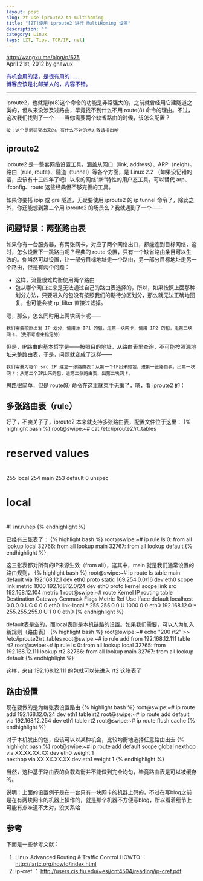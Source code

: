 ```yaml
---
layout: post
slug: zt-use-iproute2-to-multihoming
title: "[ZT]使用 iproute2 进行 MultiHoming 设置"
description: ""
category: Linux
tags: [ZT, Tips, TCP/IP, net]
---
```


http://wangxu.me/blog/p/675<br>
April 21st, 2012 by gnawux

<font color="navy">有机会用的话，是很有用的……<br>博客应该是北邮某人的，内容不错。</font>
* * *

iproute2，也就是ip(8)这个命令的功能是非常强大的，之前就曾经用它建隧道之类的，但从来没涉及过路由，毕竟找不到什么不用 route(8) 命令的理由。不过，这次我们找到了一个——当你需要两个缺省路由的时候，该怎么配置？

    按：这个是新研究出来的，有什么不对的地方敬请指出哈

## iproute2 ##

iproute2 是一整套网络设置工具，涵盖从网口（link, address）、ARP（neigh）、路由（rule, route）、隧道（tunnel）等各个方面，是 Linux 2.2 （如果没记错的话，应该有十三四年了吧）以来的网络“新”特性的用户态工具，可以替代 arp、ifconfig、route 这些经典但不够完善的工具。

如果你要搭 ipip 或 gre 隧道，无疑要使用 iproute2 的 ip tunnel 命令了，除此之外，你还能想到第二个用 iproute2 的场景么？我就遇到了一个——

## 问题背景：两张路由表 ##

如果你有一台服务器，有两张网卡，对应了两个网络出口，都能连到目标网络，这时，怎么设置下一跳路由呢？经典的 route 设置，只有一个缺省路由条目可以生效的。你当然可以设置，让一部分目标地址走一个路由，另一部分目标地址走另一个路由，但是有两个问题：

<ul>
	<li>这样，流量很难均衡使用两个路由</li>
	<li>包从哪个网口进来是无法通过自己的路由表选择的，所以，如果按照上面那种划分方法，只要进入的包没有按照我们的期待分区划分，那么就无法正确地回复，也可能会被 rp_filter 直接过滤掉。</li>
</ul>

嗯，那么，怎么同时用上两块网卡呢——

    我们需要按照出发 IP 划分，使用源 IP1 的包，走第一块网卡，使用 IP2 的包，走第二块网卡。（先不考虑未指定的）

但是，IP路由的基本哲学是——按照目的地址，从路由表里查询，不可能按照源地址来整路由表，于是，问题就变成了这样——

    我们需要为每个 src IP 建立一张路由表：从第一个IP出来的包，进第一张路由表，出第一块网卡；从第二个IP出来的包，进第二张路由表，出第二块网卡。

思路很简单，但是 route(8) 命令在这里就束手无策了，嗯，看 iproute2 的：

## 多张路由表（rule） ##

好了，不卖关子了，iproute2 本来就支持多张路由表，配置文件位于这里：
{% highlight bash %}
root@swipe:~# cat /etc/iproute2/rt_tables
#
# reserved values
#
255 local
254 main
253 default
0   unspec
#
# local
#
#1  inr.ruhep
{% endhighlight %}

已经有三张表了：
{% highlight bash %}
root@swipe:~# ip rule ls
0:  from all lookup local
32766:  from all lookup main
32767:  from all lookup default
{% endhighlight %}

这三张表都对所有的IP来源生效（from all），这其中，main 就是我们通常设置的路由规则，
{% highlight bash %}
root@swipe:~# ip route ls table main
default via 192.168.12.1 dev eth0  proto static
169.254.0.0/16 dev eth0  scope link  metric 1000
192.168.12.0/24 dev eth0  proto kernel  scope link  src 192.168.12.104  metric 1
root@swipe:~# route
Kernel IP routing table
Destination     Gateway         Genmask         Flags Metric Ref    Use Iface
default         localhost       0.0.0.0         UG    0      0        0 eth0
link-local      *               255.255.0.0     U     1000   0        0 eth0
192.168.12.0    *               255.255.255.0   U     1      0        0 eth0
{% endhighlight %}

default表是空的，而local表则是本机链路的设置。如果我们需要，可以人为加入新规则（路由表）
{% highlight bash %}
root@swipe:~# echo "200 rt2" >> /etc/iproute2/rt_tables
root@swipe:~# ip rule add from 192.168.12.111 table rt2
root@swipe:~# ip rule ls
0:  from all lookup local
32765:  from 192.168.12.111 lookup rt2
32766:  from all lookup main
32767:  from all lookup default
{% endhighlight %}

这样，来自 192.168.12.111 的包就可以先进入 rt2 这张表了

## 路由设置 ##

现在要做的是为每张表设置路由
{% highlight bash %}
root@swipe:~# ip route add 192.168.12.0/24 dev eth1 table rt2
root@swipe:~# ip route add default via 192.168.12.254 dev eth1 table rt2
root@swipe:~# ip route flush cache
{% endhighlight %}

对于本机发出的包，应该可以以某种机会，比较均衡地选择任意路由出去
{% highlight bash %}
root@swipe:~# ip route add default scope global nexthop via XX.XX.XX.XX dev eth0 weight 1 \
 nexthop via XX.XX.XX.XX dev eth1 weight 1
{% endhighlight %}

当然，这种基于路由表的负载均衡并不能做到完全均匀，毕竟路由表是可以被缓存的。

说明：上面的设置例子是在一台只有一块网卡的机器上码的，不过在写blog之前是在有两块网卡的机器上操作的，就是那个机器不方便写blog，所以看着细节上可能有点味道不太对，没关系哈

## 参考 ##

下面是一些参考文献：

1.  Linux Advanced Routing & Traffic Control HOWTO ： http://lartc.org/howto/index.html
2.  ip-cref ： http://users.cis.fiu.edu/~esj/cnt4504/reading/ip-cref.pdf
